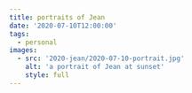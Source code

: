 ```yaml
---
title: portraits of Jean
date: '2020-07-10T12:00:00'
tags:
  - personal
images:
  - src: '2020-jean/2020-07-10-portrait.jpg'
    alt: 'a portrait of Jean at sunset'
    style: full
---
```

